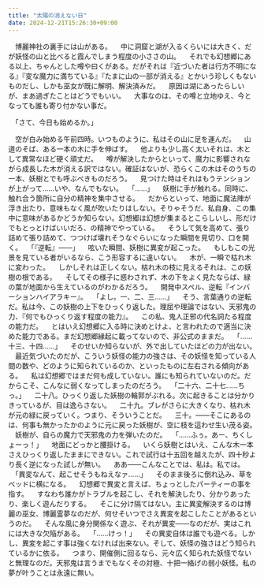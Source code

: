 ```yaml
---
title: "太陽の消えない日"
date: 2024-12-21T15:26:30+09:00
---
```

　博麗神社の裏手には山がある。
　中に洞窟と湖が入るくらいには大きく、だが妖怪の山と比べると霞んでしまう程度の小ささの山。
　それでも幻想郷にある以上、ちゃんとした噂や曰くがある。だがそれは『近づいた者は行方不明になる』『変な魔力に満ちている』『たまに山の一部が消える』とかいう珍しくもないものだし、しかも巫女が既に解明、解決済みだ。
　原因は湖にあったらしいが、まあ過ぎたことはどうでもいい。
　大事なのは、その噂と立地ゆえ、今となっても誰も寄り付かない事だ。

　「さて、今日も始めるか。」

　空が白み始める午前四時。いつものように、私はその山に足を運んだ。
　山道のそば、ある一本の木に手を伸ばす。
　他よりも少し高く太いそれは、木として異常なほど硬く頑丈だ。
　噂が解決したからといって、魔力に影響されながら成長した木が消える訳ではない。確証はないが、恐らくこの木はそのうちの一本、妖樹とでも呼ぶべきものだろう。
　見つけた時はそれはもうテンションが上がって……いや、なんでもない。
　「……」
　妖樹に手が触れる。同時に、触れ合う箇所に自分の精神を集中させる。
　だからといって、地面に魔法陣が浮き出たり、意味もなく風が吹いたりはしない。そりゃそうだ、私自身、この集中に意味があるかどうか知らない。幻想郷は幻想が集まるとこらしいし、形だけでもとっとけばいいだろ、の精神でやっている。
　そうして気を高めて、張り詰めて張り詰めて、つつけば壊れそうなぐらいになった瞬間を見切り、口を開く。
　「『逆転』――」
　呟いた瞬間、妖樹に異変が起こった。
　もしもこの光景を見ている者がいるなら、こう形容するに違いない。
　木が、一瞬で枯れ木に変わった。
　しかしそれは正しくない。枯れ木の枝に見えるそれは、この妖樹の根である。
　そしてその様子に惑わされず、木の下をよく見たならば、緑の葉が地面から生えているのがわかるだろう。
　開発中スペル、逆転『インバーションハイアラキー』。
　「よし。一、二、三……」
　そう、言葉通りの逆転だ。私は今、この妖樹の上下をひっくり返した。理屈や理論ではない、天邪鬼の力、『何でもひっくり返す程度の能力』。
　この私、鬼人正邪の代名詞たる程度の能力だ。
　とはいえ幻想郷に入る時に決めとけよ、と言われたので適当に決めた能力である。まだ幻想郷縁起に載ってないので、非公式のままだ。
　「……十三、十四……」
　そのせいか知らないが、外で出していたほどの力が出ない。
　最近気づいたのだが、こういう妖怪の能力の強さは、その妖怪を知っている人間の数や、どのように知られているのか、といったものに左右される傾向がある。
　私は幻想郷ではまだ何も成していない。誰にも知られていないのだ。だからこそ、こんなに弱くなってしまったのだろう。
　「二十六、二十七……ちっ。」
　二十八。ひっくり返した妖樹の輪郭がぶれる。次に起きることは分かりきっているが、目は逸らさない。
　二十九。ブレがさらに大きくなり、枯れ木が元の緑に戻っていく。つまり、そういうことだ。
　三十。――そこにあるのは、何事も無かったかのように元に戻った妖樹が、空に枝を這わせ生い茂る姿。
　妖樹が、自らの魔力で天邪鬼の力を弾いたのだ。
　「……ふぅ。あー、ちくしょーっ！」
　地面にどっかと腰掛ける。
　いくら妖樹とはいえ、こんな木一本さえひっくり返したままにできない。これで試行は十五回を越えたが、四十秒より長く逆になった試しが無い。
　ああ――こんなことでは、私は。私では。
　「異変なんて、起こせそうもねえなァ……」
　そのまま後ろに倒れ込み、草をベッドに横になる。
　幻想郷で異変と言えば、ちょっとしたパーティーの事を指す。
　すなわち誰かがトラブルを起こし、それを解決したり、分かりあったり、楽しく遊んだりする。
　そこに分け隔てはない。主に異変解決するのは博麗の巫女、博麗霊夢なのだが、何せそいつでさえ異変を起こしたことがあるというのだ。
　そんな風に身分関係なく遊ぶ、それが異変――なのだが、実はこれには大きな欠陥がある。
　「……けっ！」
　その異変自体は誰でも遊べる。しかし、異変を起こす事は強くなければ出来ない。そして、妖怪の強さはどう知られているかに依る。
　つまり、開催側に回るなら、元々広く知られた妖怪でないと無理なのだ。天邪鬼は言うまでもなくその対極、十把一絡げの弱小妖怪。私の夢が叶うことは永遠に無い。
　
　
　
　
　
　
　
　
